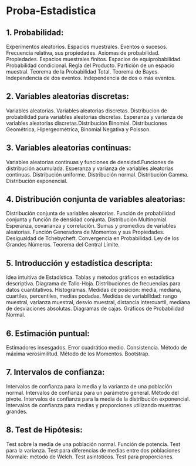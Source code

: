 # Proba-Estadistica

## 1. Probabilidad: 
Experimentos aleatorios. Espacios muestrales. Eventos o sucesos. Frecuencia relativa, sus propiedades. Axiomas de probabilidad. Propiedades. Espacios muestrales finitos. Espacios de equiprobabilidad. Probabilidad condicional. Regla del Producto. Partición de un espacio muestral. Teorema de la Probabilidad Total. Teorema de Bayes. Independencia de dos eventos. Independencia de dos o más eventos.
## 2. Variables aleatorias discretas:
Variables aleatorias. Variables aleatorias discretas. Distribucion de probabilidad para variables aleatorias discretas. Esperanza y varianza de variables aleatorias discretas.Distribución Binomial. Distribuciones Geométrica, Hipergeométrica, Binomial Negativa y Poisson.
## 3. Variables aleatorias continuas:
 Variables aleatorias continuas y funciones de densidad.Funciones de distribución acumulada. Esperanza y varianza de variables aleatorias continuas. Distribución uniforme. Distribución normal. Distribución Gamma. Distribución exponencial.
## 4. Distribución conjunta de variables aleatorias:
 Distribución conjunta de variables aleatorias. Función de probabilidad conjunta y función de densidad conjunta. Distribución Multinomial. Esperanza, covarianza y correlación. Sumas y promedios de variables aleatorias. Función Generadora de Momentos y sus Propiedades. Desigualdad de Tchebycheft. Convergencia en Probabilidad. Ley de los Grandes Números. Teorema del Central Límite.
## 5. Introducción y estadística descripta:
 Idea intuitiva de Estadística. Tablas y métodos gráficos en estadística descriptiva. Diagrama de Tallo-Hoja. Distribuciones de frecuencias para datos cuantitativos. Histogramas. Medidas de posición: media, mediana, cuartiles, percentiles, medias podadas. Medidas de variabilidad: rango muestral, varianza muestral, desvio muestral, distancia intercuartil, mediana de desviaciones absolutas. Diagramas de cajas. Gráficos de Probabilidad Normal.
## 6. Estimación puntual:
 Estimadores insesgados. Error cuadrático medio. Consistencia. Método de máxima verosimilitud. Método de los Momentos. Bootstrap.
## 7. Intervalos de confianza:
 Intervalos de confianza para la media y la varianza de una población normal. Intervalos de confianza para un parámetro general. Método del pivote. Intervalos de confianza para la media de la distribución exponencial. Intervalos de confianza para medias y proporciones utilizando muestras grandes.
## 8. Test de Hipótesis:
 Test sobre la media de una población normal. Función de potencia. Test para la varianza. Test para diferencias de medias entre dos poblaciones Normale: método de Welch. Test asintóticos. Test para proporciones.
